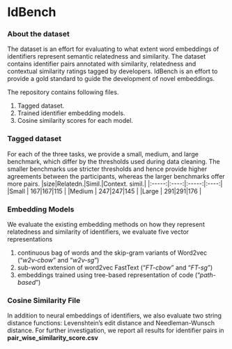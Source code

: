 # IdBench
### About the dataset
The dataset is an effort for evaluating to what extent word embeddings of identifiers represent semantic relatedness and similarity. The dataset contains identifier pairs annotated with similarity, relatedness and contextual similarity ratings tagged by developers. IdBench is an effort to provide a gold standard to guide the development of novel embeddings. 

The repository contains following files.
1. Tagged dataset.
2. Trained identifier embedding models.
3. Cosine similarity scores for each model.

### Tagged dataset
For each of the three tasks, we provide a small, medium, and large benchmark, which differ by the thresholds used during data cleaning. The smaller benchmarks use stricter thresholds and hence provide higher agreements between the participants, whereas the larger benchmarks offer more pairs.
|size|Relatedn.|Simil.|Context. simil.|
|:-----:|:----:|:-----:|:----:|
|Small  |  167|167|115 |
|Medium |  247|247|145 |
|Large  |  291|291|176 |

### Embedding Models
We evaluate the existing embedding methods on how they represent relatedness and similarity of identifiers, we evaluate five vector representations
1. continuous bag of words and the skip-gram variants of Word2vec (“_w2v-cbow_” and “_w2v-sg_”)
2. sub-word extension of word2vec FastText (“_FT-cbow_” and “_FT-sg_”)
3. embeddings trained using tree-based representation of code (“_path-based_”)

### Cosine Similarity File
In addition to neural embeddings of identifiers, we also evaluate two string distance functions: Levenshtein’s edit distance and Needleman-Wunsch distance. For further investigation, we report all results for identifier pairs in **pair_wise_similarity_score.csv**
